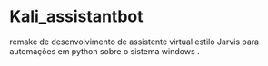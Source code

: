 # Kali_assistantbot
remake de desenvolvimento de assistente virtual estilo Jarvis para automações em python sobre o sistema windows .
